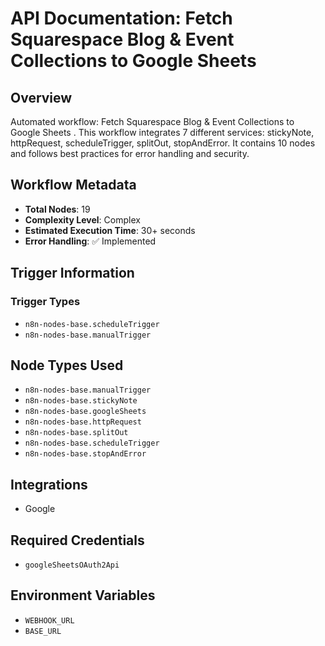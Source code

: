 # API Documentation: Fetch Squarespace Blog & Event Collections to Google Sheets  

## Overview
Automated workflow: Fetch Squarespace Blog & Event Collections to Google Sheets  . This workflow integrates 7 different services: stickyNote, httpRequest, scheduleTrigger, splitOut, stopAndError. It contains 10 nodes and follows best practices for error handling and security.

## Workflow Metadata
- **Total Nodes**: 19
- **Complexity Level**: Complex
- **Estimated Execution Time**: 30+ seconds
- **Error Handling**: ✅ Implemented

## Trigger Information
### Trigger Types
- `n8n-nodes-base.scheduleTrigger`
- `n8n-nodes-base.manualTrigger`

## Node Types Used
- `n8n-nodes-base.manualTrigger`
- `n8n-nodes-base.stickyNote`
- `n8n-nodes-base.googleSheets`
- `n8n-nodes-base.httpRequest`
- `n8n-nodes-base.splitOut`
- `n8n-nodes-base.scheduleTrigger`
- `n8n-nodes-base.stopAndError`

## Integrations
- Google

## Required Credentials
- `googleSheetsOAuth2Api`

## Environment Variables
- `WEBHOOK_URL`
- `BASE_URL`
